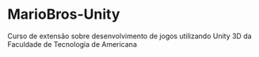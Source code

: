 # MarioBros-Unity
Curso de extensão sobre desenvolvimento de jogos utilizando Unity 3D da Faculdade de Tecnologia de Americana

